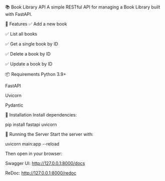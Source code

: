 📚 Book Library API
A simple RESTful API for managing a Book Library built with FastAPI.

🚀 Features
✅ Add a new book

✅ List all books

✅ Get a single book by ID

✅ Delete a book by ID

✅ Update a book by ID

📦 Requirements
Python 3.9+

FastAPI

Uvicorn

Pydantic

🧪 Installation
Install dependencies:

pip install fastapi uvicorn

🏁 Running the Server
Start the server with:

uvicorn main:app --reload

Then open in your browser:

Swagger UI: http://127.0.0.1:8000/docs

ReDoc: http://127.0.0.1:8000/redoc